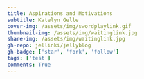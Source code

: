 ```yaml
---
title: Aspirations and Motivations
subtitle: Katelyn Gelle
cover-img: /assets/img/swordplaylink.gif
thumbnail-img: /assets/img/waitinglink.jpg
share-img: /assets/img/waitinglink.jpg
gh-repo: jellinki/jellyblog
gh-badge: ['star', 'fork', 'follow']
tags: ['test']
comments: True
---
```


